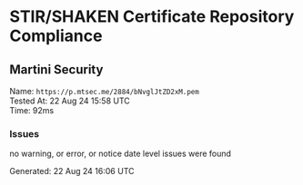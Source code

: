 # STIR/SHAKEN Certificate Repository Compliance

## Martini Security

Name: `https://p.mtsec.me/2884/bNvglJtZD2xM.pem`\
Tested At: 22 Aug 24 15:58 UTC\
Time: 92ms

### Issues

no warning, or error, or notice date level issues were found

Generated: 22 Aug 24 16:06 UTC